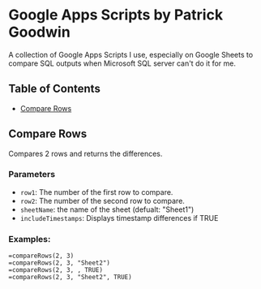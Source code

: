# Google Apps Scripts by Patrick Goodwin
A collection of Google Apps Scripts I use, especially on Google Sheets to compare SQL outputs when Microsoft SQL server can't do it for me.

## Table of Contents
- [Compare Rows](#compare-rows)

## Compare Rows
Compares 2 rows and returns the differences.

### Parameters
- `row1`: The number of the first row to compare.
- `row2`: The number of the second row to compare.
- `sheetName`: the name of the sheet (defualt: "Sheet1")
- `includeTimestamps`: Displays timestamp differences if TRUE

### Examples:
```
=compareRows(2, 3)
=compareRows(2, 3, "Sheet2")
=compareRows(2, 3, , TRUE)
=compareRows(2, 3, "Sheet2", TRUE)
```
